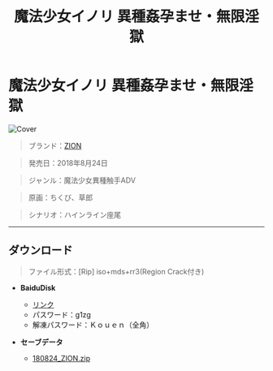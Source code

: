 ﻿---
layout: mypost
title: 魔法少女イノリ 異種姦孕ませ・無限淫獄
categories: [ZION]
---

# 魔法少女イノリ 異種姦孕ませ・無限淫獄

![Cover](180824_ZION.jpg)

> ブランド：<a href="http://zion.product.co.jp/" target="_blank">ZION</a>

> 発売日：2018年8月24日

> ジャンル：魔法少女異種触手ADV

> 原画：ちくび、草郎

> シナリオ：ハインライン座尾

---
## ダウンロード
> ファイル形式：[Rip] iso+mds+rr3(Region Crack付き)

  - **BaiduDisk**

    - [リンク](https://pan.baidu.com/s/1B41JFRGginFnpiYgtFp09A)
    - パスワード：g1zg
    - 解凍パスワード：Ｋｏｕｅｎ（全角）
  - **セーブデータ**

    - [180824_ZION.zip](180824_ZION.zip)
